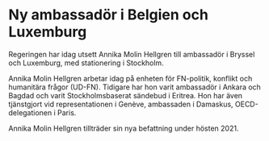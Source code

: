 # Ny ambassadör i Belgien och Luxemburg

Regeringen har idag utsett Annika Molin Hellgren till ambassadör i Bryssel och Luxemburg, med stationering i Stockholm.

Annika Molin Hellgren arbetar idag på enheten för FN\-politik, konflikt och humanitära frågor (UD\-FN). Tidigare har hon varit ambassadör i Ankara och Bagdad och varit Stockholmsbaserat sändebud i Eritrea. Hon har även tjänstgjort vid representationen i Genève, ambassaden i Damaskus, OECD\-delegationen i Paris.

Annika Molin Hellgren tillträder sin nya befattning under hösten 2021\.

